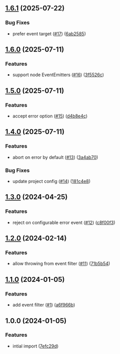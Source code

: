 ## [1.6.1](https://github.com/achingbrain/race-event/compare/v1.6.0...v1.6.1) (2025-07-22)

### Bug Fixes

* prefer event target ([#17](https://github.com/achingbrain/race-event/issues/17)) ([6ab2585](https://github.com/achingbrain/race-event/commit/6ab258517cbeeb8db9e75959dd8c649de3dab9d9))

## [1.6.0](https://github.com/achingbrain/race-event/compare/v1.5.0...v1.6.0) (2025-07-11)

### Features

* support node EventEmitters ([#16](https://github.com/achingbrain/race-event/issues/16)) ([3f5526c](https://github.com/achingbrain/race-event/commit/3f5526cfc5739ea5d3d708981bcf8dd93ef198a2))

## [1.5.0](https://github.com/achingbrain/race-event/compare/v1.4.0...v1.5.0) (2025-07-11)

### Features

* accept error option ([#15](https://github.com/achingbrain/race-event/issues/15)) ([d4b8e4c](https://github.com/achingbrain/race-event/commit/d4b8e4c506ed632923152a5ed79f6d364af16921))

## [1.4.0](https://github.com/achingbrain/race-event/compare/v1.3.0...v1.4.0) (2025-07-11)

### Features

* abort on error by default ([#13](https://github.com/achingbrain/race-event/issues/13)) ([3a4ab70](https://github.com/achingbrain/race-event/commit/3a4ab70b99420f079911cf3caf30ae60e6c36c12))

### Bug Fixes

* update project config ([#14](https://github.com/achingbrain/race-event/issues/14)) ([181c4e8](https://github.com/achingbrain/race-event/commit/181c4e8c5c660ee79ff7914bc241a1203870130c))

## [1.3.0](https://github.com/achingbrain/race-event/compare/v1.2.0...v1.3.0) (2024-04-25)


### Features

* reject on configurable error event ([#12](https://github.com/achingbrain/race-event/issues/12)) ([c8f00f3](https://github.com/achingbrain/race-event/commit/c8f00f3c1c3228bec9d7dbd7d6e9c6f8dca94904))

## [1.2.0](https://github.com/achingbrain/race-event/compare/v1.1.0...v1.2.0) (2024-02-14)


### Features

* allow throwing from event filter ([#11](https://github.com/achingbrain/race-event/issues/11)) ([71b5b54](https://github.com/achingbrain/race-event/commit/71b5b54fe0fce1a601ba31a80f588b694e347ccd))

## [1.1.0](https://github.com/achingbrain/race-event/compare/v1.0.0...v1.1.0) (2024-01-05)


### Features

* add event filter ([#1](https://github.com/achingbrain/race-event/issues/1)) ([a6f966b](https://github.com/achingbrain/race-event/commit/a6f966bbb36773a859fdaba4d0470bd24470089e))

## 1.0.0 (2024-01-05)


### Features

* intial import ([7efc29d](https://github.com/achingbrain/race-event/commit/7efc29d7102a398dfe3702c291bd045498ca31c2))
